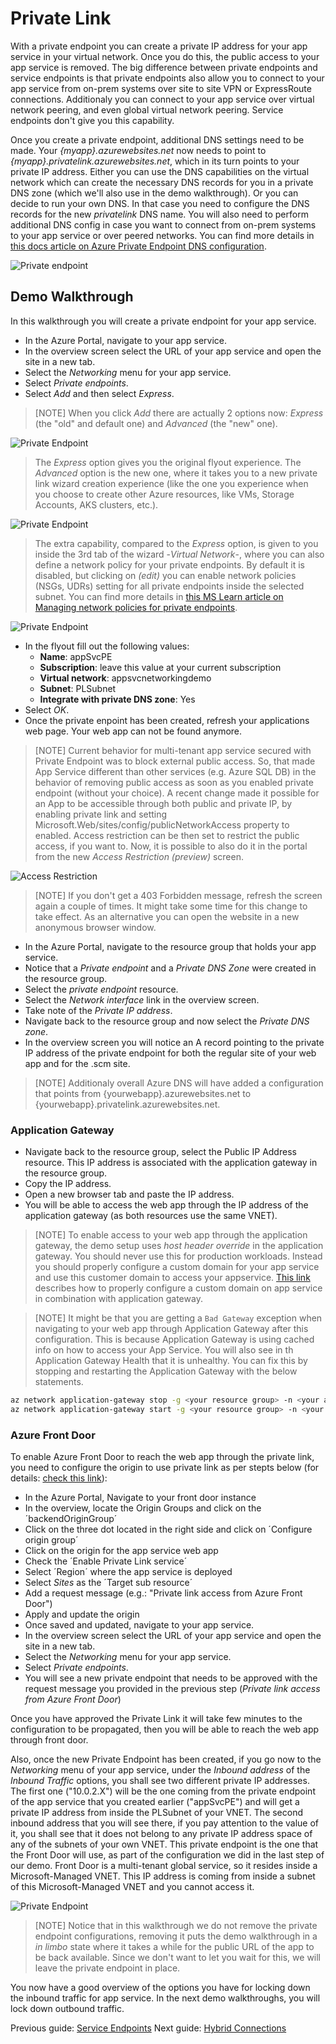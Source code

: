 # Private Link

With a private endpoint you can create a private IP address for your app service in your virtual network. Once you do this, the public access to your app service is removed.
The big difference between private endpoints and service endpoints is that private endpoints also allow you to connect to your app service from on-prem systems over site to site VPN or ExpressRoute connections. Additionaly you can connect to your app service over virtual network peering, and even global virtual network peering. Service endpoints don't give you this capability.

Once you create a private endpoint, additional DNS settings need to be made. Your _{myapp}.azurewebsites.net_ now needs to point to _{myapp}.privatelink.azurewebsites.net_, which in its turn points to your private IP address. Either you can use the DNS capabilities on the virtual network which can create the necessary DNS records for you in a private DNS zone (which we'll also use in the demo walkthrough). Or you can decide to run your own DNS. In that case you need to configure the DNS records for the new _privatelink_ DNS name. You will also need to perform additional DNS config in case you want to connect from on-prem systems to your app service or over peered networks. You can find more details in [this docs article on Azure Private Endpoint DNS configuration](https://docs.microsoft.com/azure/private-link/private-endpoint-dns).

![Private endpoint](../media/private%20link2.svg)

## Demo Walkthrough

In this walkthrough you will create a private endpoint for your app service.

- In the Azure Portal, navigate to your app service.
- In the overview screen select the URL of your app service and open the site in a new tab.
- Select the _Networking_ menu for your app service.
- Select _Private endpoints_.
- Select _Add_ and then select _Express_.

> [NOTE]
> When you click _Add_ there are actually 2 options now: _Express_ (the "old" and default one) and _Advanced_ (the "new" one).

![Private Endpoint](../media/Private_Endpoints_1.png)

> The _Express_ option gives you the original flyout experience.
> The _Advanced_ option is the new one, where it takes you to a new private link wizard creation experience (like the one you experience when you choose to create other Azure resources, like VMs, Storage Accounts, AKS clusters, etc.).

![Private Endpoint](../media/Private_Endpoints_2.png)

> The extra capability, compared to the _Express_ option, is given to you inside the 3rd tab of the wizard -_Virtual Network_-, where you can also define a network policy for your private endpoints.
> By default it is disabled, but clicking on _(edit)_ you can enable network policies (NSGs, UDRs) setting for all private endpoints inside the selected subnet. You can find more details in [this MS Learn article on Managing network policies for private endpoints](https://learn.microsoft.com/en-us/azure/private-link/disable-private-endpoint-network-policy?tabs=network-policy-portal).

![Private Endpoint](../media/Private_Endpoints_3.png)

- In the flyout fill out the following values:
  - **Name**: appSvcPE
  - **Subscription**: leave this value at your current subscription
  - **Virtual network**: appsvcnetworkingdemo
  - **Subnet**: PLSubnet
  - **Integrate with private DNS zone**: Yes
- Select _OK_.
- Once the private enpoint has been created, refresh your applications web page. Your web app can not be found anymore.

> [NOTE]
> Current behavior for multi-tenant app service secured with Private Endpoint was to block external public access. 
> So, that made App Service different than other services (e.g. Azure SQL DB) in the behavior of removing public access as soon as you enabled private endpoint (without your choice).
> A recent change made it possible for an App to be accessible through both public and private IP, by enabling private link and setting Microsoft.Web/sites/config/publicNetworkAccess property to enabled. Access restriction can be then set to restrict the public access, if you want to. Now, it is possible to also do it in the portal from the new _Access Restriction (preview)_ screen.

![Access Restriction](../media/Access_Restriction_Preview_3.png)

> [NOTE]
> If you don't get a 403 Forbidden message, refresh the screen again a couple of times. It might take some time for this change to take effect.
> As an alternative you can open the website in a new anonymous browser window.

- In the Azure Portal, navigate to the resource group that holds your app service.
- Notice that a _Private endpoint_ and a _Private DNS Zone_ were created in the resource group.
- Select the _private endpoint_ resource.
- Select the _Network interface_ link in the overview screen.
- Take note of the _Private IP address_.
- Navigate back to the resource group and now select the _Private DNS zone_.
- In the overview screen you will notice an A record pointing to the private IP address of the private endpoint for both the regular site of your web app and for the .scm site.

> [NOTE]
> Additionaly overall Azure DNS will have added a configuration that points from {yourwebapp}.azurewebsites.net to {yourwebapp}.privatelink.azurewebsites.net.

### Application Gateway
- Navigate back to the resource group, select the Public IP Address resource. This IP address is associated with the application gateway in the resource group.
- Copy the IP address.
- Open a new browser tab and paste the IP address.
- You will be able to access the web app through the IP address of the application gateway (as both resources use the same VNET).

> [NOTE]
> To enable access to your web app through the application gateway, the demo setup uses _host header override_ in the application gateway. You should never use this for production workloads. Instead you should properly configure a custom domain for your app service and use this customer domain to access your appservice. [This link](https://docs.microsoft.com/azure/application-gateway/troubleshoot-app-service-redirection-app-service-url#alternate-solution-use-a-custom-domain-name) describes how to properly configure a custom domain on app service in combination with application gateway.

> [NOTE]
> It might be that you are getting a `Bad Gateway` exception when navigating to your web app through Application Gateway after this configuration. This is because Application Gateway is using cached info on how to access your App Service. You will also see in th Application Gateway Health that it is unhealthy. You can fix this by stopping and restarting the Application Gateway with the below statements.

```bash
az network application-gateway stop -g <your resource group> -n <your application gateway>
az network application-gateway start -g <your resource group> -n <your application gateway>
```

### Azure Front Door
To enable Azure Front Door to reach the web app through the private link, you need to configure the origin to use private link as per stepts below (for details: [check this link](https://docs.microsoft.com/azure/frontdoor/standard-premium/how-to-enable-private-link-web-app)):
- In the Azure Portal, Navigate to your front door instance
- In the overview, locate the Origin Groups and click on the ´backendOriginGroup´
- Click on the three dot located in the right side and click on ´Configure origin group´
- Click on the origin for the app service web app
- Check the ´Enable Private Link service´
- Select ´Region´ where the app service is deployed
- Select *Sites* as the ´Target sub resource´
- Add a request message (e.g.: "Private link access from Azure Front Door")
- Apply and update the origin
- Once saved and updated, navigate to your app service.
- In the overview screen select the URL of your app service and open the site in a new tab.
- Select the _Networking_ menu for your app service.
- Select _Private endpoints_.
- You will see a new private endpoint that needs to be approved with the request message you provided in the previous step (*Private link access from Azure Front Door*)

Once you have approved the Private Link it will take few minutes to the configuration to be propagated, then you will be able to reach the web app through front door.

Also, once the new Private Endpoint has been created, if you go now to the _Networking_ menu of your app service, under the _Inbound address_ of the _Inbound Traffic_ options, you shall see two different private IP addresses. The first one ("10.0.2.X") will be the one coming from the private endpoint of the app service that you created earlier ("appSvcPE") and will get a private IP address from inside the PLSubnet of your VNET. The second inbound address that you will see there, if you pay attention to the value of it, you shall see that it does not belong to any private IP address space of any of the subnets of your own VNET. This private endpoint is the one that the Front Door will use, as part of the configuration we did in the last step of our demo. Front Door is a multi-tenant global service, so it resides inside a Microsoft-Managed VNET. This IP address is coming from inside a subnet of this Microsoft-Managed VNET and you cannot access it.

![Private Endpoint](../media/Private_Endpoints_4.png)

> [NOTE]
> Notice that in this walkthrough we do not remove the private endpoint configurations, removing it puts the demo walkthrough in a _in limbo_ state where it takes a while for the public URL of the app to be back available. Since we don't want to let you wait for this, we will leave the private endpoint in place.

You now have a good overview of the options you have for locking down the inbound traffic for app service. In the next demo walkthroughs, you will lock down outbound traffic.

Previous guide: [Service Endpoints](03_serviceendpoints.md)
Next guide: [Hybrid Connections](05_Hybirdconnections.md)
